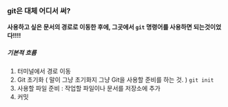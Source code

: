 ### git은 대체 어디서 써?
**사용하고 싶은 문서의 경로로 이동한 후에, 그곳에서 `git` 명령어를 사용하면 되는것이었다!!!!**
##### 기본적 흐름
1. 터미널에서 경로 이동
2. Git 초기화 ( 말이 그냥 초기화지 그냥 Git을 사용할 준비를 하는 것. )
	`git init`
3. 사용할 파일 준비 : 작업할 파일이나 문서를 저장소에 추가
4. 커밋
